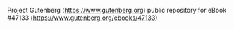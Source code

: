 Project Gutenberg (https://www.gutenberg.org) public repository for eBook #47133 (https://www.gutenberg.org/ebooks/47133)
